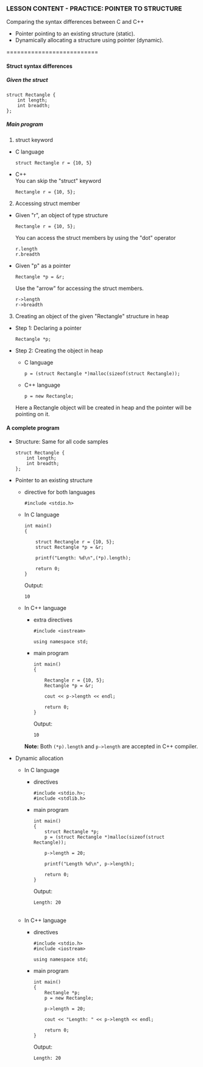 ### LESSON CONTENT - PRACTICE: POINTER TO STRUCTURE
Comparing the syntax differences between C and C++
- Pointer pointing to an existing structure (static).
- Dynamically allocating a structure using pointer (dynamic).

==========================

#### Struct syntax differences

##### Given the struct
```
struct Rectangle {
    int length;
    int breadth;
};
```
##### Main program
1. struct keyword
- C language

    ```
    struct Rectangle r = {10, 5}
    ```
- C++<br>
You can skip the "struct" keyword

    ```
    Rectangle r = {10, 5};
    ```

2. Accessing struct member
- Given "r", an object of type structure

    ```
    Rectangle r = {10, 5};
    ```
    You can access the struct members by using the "dot" operator
    ```
    r.length
    r.breadth
    ```
- Given "p" as a pointer

    ```
    Rectangle *p = &r;
    ```
    Use the "arrow" for accessing the struct members.
    ```
    r->length
    r->breadth
    ```
3. Creating an object of the given "Rectangle" structure in heap
- Step 1: Declaring a pointer

    ```
    Rectangle *p;
    ```
- Step 2: Creating the object in heap
    - C language

        ```
        p = (struct Rectangle *)malloc(sizeof(struct Rectangle));
        ```
    - C++ language

        ```
        p = new Rectangle;
        ```
    Here a Rectangle object will be created in heap and the pointer will be pointing on it.

#### A complete program
- Structure: Same for all code samples

    ```
    struct Rectangle {
        int length;
        int breadth;
    };
    ```

- Pointer to an existing structure
    - directive for both languages

        ```
        #include <stdio.h>
        ```
    - In C language

        ```
        int main()
        {
            
            struct Rectangle r = {10, 5};
            struct Rectangle *p = &r;
            
            printf("Length: %d\n",(*p).length);
        
            return 0;
        }
        ```
        Output:
        ```
        10
        ```

    - In C++ language
        - extra directives
            ```
            #include <iostream>
            
            using namespace std;
            ```
        - main program

            ```
            int main()
            {
                
                Rectangle r = {10, 5};
                Rectangle *p = &r;
                
                cout << p->length << endl;
            
                return 0;
            }
            ```
            Output:
            ```
            10
            ```
        **Note:** Both ```(*p).length``` and ```p->length``` are accepted in C++ compiler.

- Dynamic allocation

    - In C language
        - directives
        
            ```
            #include <stdio.h>;
            #include <stdlib.h>
            ```
    
        - main program
    
            ```
            int main()
            {
                struct Rectangle *p;
                p = (struct Rectangle *)malloc(sizeof(struct Rectangle));
                
                p->length = 20;
                
                printf("Length %d\n", p->length);
            
                return 0;
            }
            ```
            Output:
            ```
            Length: 20
            ```
    <br>
    
    - In C++ language
        - directives
    
            ```
            #include <stdio.h>
            #include <iostream>
            
            using namespace std;
            ```
            
        - main program
        
            ```
            int main()
            {
                Rectangle *p;
                p = new Rectangle;
                
                p->length = 20;
                
                cout << "Length: " << p->length << endl;
            
                return 0;
            }
            ```
            Output:
            ```
            Length: 20
            ```
